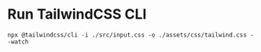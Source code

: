 # Run TailwindCSS CLI
`npx @tailwindcss/cli -i ./src/input.css -o ./assets/css/tailwind.css --watch`
